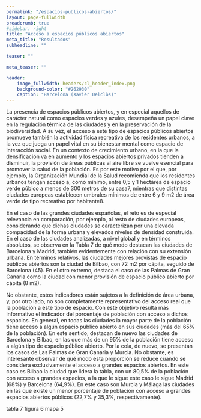 ```yaml
---
permalink: "/espacios-publicos-abiertos/"
layout: page-fullwidth
breadcrumb: true
#sidebar: right
title: "Acceso a espacios públicos abiertos"
meta_title: "Resultados"
subheadline: ""

teaser: ""

meta_teaser: ""

header:
    image_fullwidth: headers/cl_header_index.png
    background-color: "#262930"
    caption: "Barcelona (Xavier Delclòs)"
---
```


La presencia de espacios públicos abiertos, y en especial aquellos de carácter natural como espacios verdes y azules, desempeña un papel clave en la regulación térmica de las ciudades y en la preservación de la biodiversidad. A su vez, el acceso a este tipo de espacios públicos abiertos promueve también la actividad física recreativa de los residentes urbanos, a la vez que juega un papel vital en su bienestar mental como espacio de interacción social. En un contexto de crecimiento urbano, en la que la densificación va en aumento y los espacios abiertos privados tienden a disminuir, la provisión de áreas públicas al aire libre se vuelve esencial para promover la salud de la población. Es por este motivo por el que, por ejemplo, la Organización Mundial de la Salud recomienda que los residentes urbanos tengan acceso a, como mínimo, entre 0,5 y 1 hectárea de espacio verde púbico a menos de 300 metros de su casa7, mientras que distintas ciudades europeas establecen umbrales mínimos de entre 6 y 9 m2 de área verde de tipo recreativo por habitante8.

En el caso de las grandes ciudades españolas, el reto es de especial relevancia en comparación, por ejemplo, al resto de ciudades europeas, considerando que dichas ciudades se caracterizan por una elevada compacidad de la forma urbana y elevados niveles de densidad construida. En el caso de las ciudades analizadas, a nivel global y en términos absolutos, se observa en la Tabla 7 de qué modo destacan las ciudades de Barcelona y Madrid, también evidentemente con relación con su extensión urbana. En términos relativos, las ciudades mejores provistas de espacio públicos abiertos son la ciudad de Bilbao, con 72 m2 por cápita, seguido de Barcelona (45). En el otro extremo, destaca el caso de las Palmas de Gran Canaria como la ciudad con menor provisión de espacio público abierto por cápita (8 m2).

No obstante, estos indicadores están sujetos a la definición de área urbana, y, por otro lado, no son completamente representativo del acceso real que la población a este tipo de espacio. Con este objetivo resulta más informativo el indicador del porcentaje de población con acceso a dichos espacios. En general, en todas las ciudades la mayor parte de la población tiene acceso a algún espacio público abierto en sus ciudades (más del 65% de la población). En este sentido, destacan de nuevo las ciudades de Barcelona y Bilbao, en las que más de un 95% de la población tiene acceso a algún tipo de espacio público abierto. Por la cola, de nuevo, se presentan los casos de Las Palmas de Gran Canaria y Murcia. No obstante, es interesante observar de qué modo esta proporción se reduce cuando se considera exclusivamente el acceso a grandes espacios abiertos. En este caso es Bilbao la ciudad que lidera la tabla, con un 80,5% de la población con acceso a grandes espacios, a la que le sigue este caso le sigue Madrid (68%) y Barcelona (64,9%). En este caso son Murcia y Málaga las ciudades en las que existe un menor porcentaje de población con acceso a grandes espacios abiertos públicos (22,7% y 35,3%, respectivamente).

tabla 7
figura 6
mapa 5
